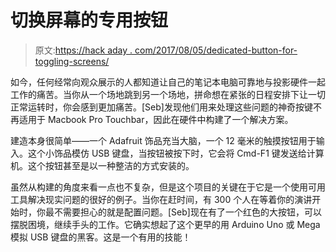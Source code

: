# 切换屏幕的专用按钮

> 原文:[https://hack aday . com/2017/08/05/dedicated-button-for-toggling-screens/](https://hackaday.com/2017/08/05/dedicated-button-for-toggling-screens/)

如今，任何经常向观众展示的人都知道让自己的笔记本电脑可靠地与投影硬件一起工作的痛苦。当你从一个场地跳到另一个场地，拼命想在紧张的日程安排下让一切正常运转时，你会感到更加痛苦。[Seb]发现他们用来处理这些问题的神奇按键不再适用于 Macbook Pro Touchbar，因此在硬件中构建了一个解决方案。

建造本身很简单——一个 Adafruit 饰品充当大脑，一个 12 毫米的触摸按钮用于输入。这个小饰品模仿 USB 键盘，当按钮被按下时，它会将 Cmd-F1 键发送给计算机。这个按钮甚至是以一种整洁的方式安装的。

虽然从构建的角度来看一点也不复杂，但是这个项目的关键在于它是一个使用可用工具解决现实问题的很好的例子。当你在赶时间，有 300 个人在等着你的演讲开始时，你最不需要担心的就是配置问题。[Seb]现在有了一个红色的大按钮，可以摆脱困境，继续手头的工作。它确实想起了这个更早的用 Arduino Uno 或 Mega 模拟 USB 键盘的黑客。这是一个有用的技能！